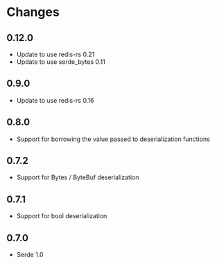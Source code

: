 # Changes

## 0.12.0

- Update to use redis-rs 0.21
- Update to use serde_bytes 0.11

## 0.9.0

- Update to use redis-rs 0.16

## 0.8.0

- Support for borrowing the value passed to deserialization functions

## 0.7.2

- Support for Bytes / ByteBuf deserialization

## 0.7.1

- Support for bool deserialization

## 0.7.0

- Serde 1.0
